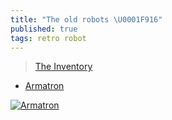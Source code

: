 ```yaml
---
title: "The old robots \U0001F916"
published: true
tags: retro robot
---
```

> [The Inventory](http://www.theoldrobots.com/index2.html)

- [Armatron](http://www.theoldrobots.com/armatron1.html)

[![Armatron](https://www.theoldrobots.com/images14/big15.JPG)](https://www.theoldrobots.com/armatron1.html)